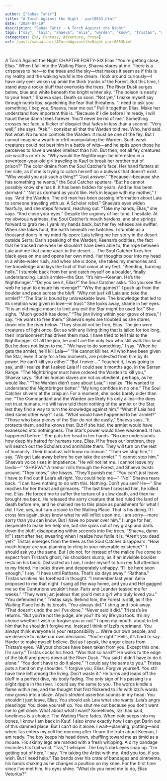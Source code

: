 ```yaml
---

author: ["Sabaa Tahir"]
title: "A Torch Against the Night - part0053.html"
date: "2024-07-19"
description: "Sabaa Tahir - A Torch Against the Night"
tags: ["say", "laia", "shaeva", "elia", "warden", "know", "tristas", "soul", "catcher", "eye", "star", "place", "tree", "make", "would", "hand", "back", "look", "bluff", "ask", "could", "want", "take", "head", "kill"]
categories: [YA, Fantasy, Adventure, Prose]
url: /posts/sabaatahir/ATorchAgainsttheNight-part0053html

---
```



A Torch Against the Night
CHAPTER FORTY-SIX
Elias
“You’re getting close, Elias.”
When I fall into the Waiting Place, Shaeva stares at me. There is a crispness to her—to the trees and the sky—that makes it seem as if this is my reality and the waking world is the dream.
I look around curiously—I have only ever woken up amid the thick trunks of the Forest. But this time, I stand atop a rocky bluff that overlooks the trees. The River Dusk surges below, blue and white beneath the bright winter sky.
“The poison is nearly to your heart,” Shaeva says.
Death so soon. “Not yet,” I make myself say through numb lips, squelching the fear that threatens. “I need to ask you something. I beg you, Shaeva, hear me out.” Pull it together, Elias. Make her understand how important this is. “Because if I die before I’m ready, I will haunt these damn trees forever. You’ll never be rid of me.”
Something crosses her face, a flicker of disquiet that fades in less than a second.
“Very well,” she says. “Ask.”
I consider all that the Warden told me. Who, he’d said. Not what.
No human controls the Warden. It must be one of the fey. But I cannot imagine a wraith or efrit manipulating the Warden. Such weak creatures could not best him in a battle of wits—and he spits upon those he perceives to have a weaker intellect than him.
But then, not all fey creatures are wraiths or efrits.
“Why would the Nightbringer be interested in a seventeen-year-old girl traveling to Kauf to break her brother out of prison?”
The color drains from the Soul Catcher’s face. Her hand flutters at her side, as if she is trying to catch herself on a bulwark that doesn’t exist.
“Why would you ask such a thing?”
“Just answer.”
“Because—because she has something he wants,” the Soul Catcher sputters. “But he cannot possibly know she has it. It has been hidden for years. And he has been dormant.”
“Not as dormant as you’d like. He’s in league with my mother,” I say. “And the Warden. The old man has been passing information about Laia to someone traveling with us. A Scholar rebel.”
Shaeva’s eyes widen fearfully, and she steps forward, reaching out.
“Take my hands, Elias,” she says. “And close your eyes.”
Despite the urgency of her tone, I hesitate. At my obvious wariness, the Soul Catcher’s mouth hardens, and she springs forward to grab me. I yank my hands back, but her fey reflexes are swifter.
When she takes hold, the earth beneath me twitches. I stumble as a thousand doors in my mind fly open: Laia telling me her story in the desert outside Serra; Darin speaking of the Warden; Keenan’s oddities, the fact that he tracked me when he shouldn’t have been able to; the rope between Laia and me that came apart in the desert …
The Soul Catcher fixes her black eyes on me and opens her own mind. Her thoughts pour into my head in a white-water rush, and when she is done, she takes my memories and her knowledge and lays the fruit of that union at my feet.
“Bleeding, burning hells.” I stumble back from her and catch myself on a boulder, finally understanding. Laia’s armlet—the Star. “It’s him—Keenan. He’s the Nightbringer.”
“Do you see it, Elias?” the Soul Catcher asks. “Do you see the web he spun to ensure his revenge?”
“Why the games?” I push up from the boulder and pace across the bluff. “Why not just kill Laia and take the armlet?”
“The Star is bound by unbreakable laws. The knowledge that led to its creation was given in love—in trust.” She looks away, shame in her eyes. “It is an old magic meant to limit any evil the Star might be used for.” She sighs. “Much good it has done.”
“The jinn living within your grove of trees,” I say. “He wants to free them.”
Shaeva’s eyes are troubled as she stares down into the river below. “They should not be free, Elias. The jinn were creatures of light once. But as with any living thing that is jailed for too long, their imprisonment has driven them mad. I have tried to tell this to the Nightbringer. Of all the jinn, he and I are the only two who still walk this land. But he does not listen to me.”
“We have to do something,” I say. “When he gets the armlet, he’ll kill Laia—”
“He cannot kill her. All who have been given the Star, even if only for a few moments, are protected from him by its power. He can’t kill you either.”
“But I never …” Touched it, I was going to say, until I realize that I asked Laia if I could see it months ago, in the Serran Range.
“The Nightbringer must have ordered the Warden to kill you,” Shaeva says. “But his human slaves are not as obedient, perhaps, as he would like.”
“The Warden didn’t care about Laia,” I realize. “He wanted to understand the Nightbringer better.”
“My king confides in no one.” The Soul Catcher shivers at the crisp air. For a moment, she looks barely older than me. “The Commandant and the Warden are likely his only allies—he does not trust humans. He will have told them nothing of the armlet or the Star, lest they find a way to turn the knowledge against him.”
“What if Laia had died some other way?” I ask. “What would have happened to her armlet?”
“Those who bear pieces of the Star do not die easily,” Shaeva says. “It protects them, and he knows that. But if she had, the armlet would have evanesced into nothingness. The Star’s power would have weakened. It has happened before.”
She puts her head in her hands. “No one understands how deep his hatred for humans runs, Elias. If he frees our brethren, they will search out the Scholars and annihilate them. They will turn on the rest of humanity. Their bloodlust will know no reason.”
“Then we stop him,” I say. “We get Laia away before he can take the armlet.”
“I cannot stop him.” Shaeva’s voice rises in impatience. “He will not let me. I cannot leave my lands—”
“SHAEVA.”
A tremor rolls through the Forest, and Shaeva twists around. “They know,” she hisses. “They’ll punish me.”
“You can’t just leave. I have to find out if Laia’s all right. You could help me—”
“No!” Shaeva rears back. “I can have nothing to do with this. Nothing. Don’t you see? He—” She reaches for her throat and grimaces. “The last time I crossed him, he killed me, Elias. He forced me to suffer the torture of a slow death, and then he brought me back. He released the sorry creature that had ruled the land of death before me, and he chained me to this place as punishment for what I did. I live, yes, but I am a slave to the Waiting Place. That is his doing. If I cross him again, skies know what he will inflict upon me. I am sorry—more sorry than you can know. But I have no power over him.”
I lunge for her, desperate to make her help me, but she spins out of my grasp and darts down the bluff, disappearing within seconds into the trees.
“Shaeva, damn it!” I start after her, swearing when I realize how futile it is.
“Aren’t you dead yet?” Tristas emerges from the trees as the Soul Catcher disappears. “How much longer are you planning to cling to your miserable existence?”
I should ask you the same. But I do not, for instead of the malice I’ve come to expect from Tristas’s ghost, his shoulders slump, as if an invisible boulder rests on his back. Distracted as I am, I order myself to turn my full attention to my friend. He looks drawn and desperately unhappy.
“I’ll be here soon enough,” I say. “I have until Rathana. That’s six days away.”
“Rathana.” Tristas wrinkles his forehead in thought. “I remember last year. Aelia proposed to me that night. I sang all the way home, and you and Hel gagged me so the Centurions wouldn’t hear. Faris and Leander teased me for weeks.”
“They were just jealous that you’d met a girl who truly loved you.”
“You defended me,” Tristas says. Behind him, the Forest is still, as if the Waiting Place holds its breath. “You always did.”
I shrug and look away. “That doesn’t undo the evil I’ve done.”
“Never said it did.” Tristas’s ire returns. “But you’re not the judge, are you? It’s my life you took. It’s my choice whether I wish to forgive you or not.”
I open my mouth, about to tell him that he shouldn’t forgive me. Instead I think of Izzi’s reprimand. You always think everyone is your responsibility … We’re our own people, and we deserve to make our own decisions.
“You’re right.” Hells, it’s hard to say. Harder to make myself believe. But as I speak, the anger clears from Tristas’s eyes. “All your choices have been taken from you. Except this one. I’m sorry.”
Tristas cocks his head. “Was that so hard?” He walks to the edge of the bluff and peers down at the River Dusk. “You said I didn’t have to do it alone.”
“You don’t have to do it alone.”
“I could say the same to you.” Tristas puts a hand on my shoulder. “I forgive you, Elias. Forgive yourself. You still have time left among the living. Don’t waste it.”
He turns and leaps off the bluff in a perfect dive, his body fading. The only sign of his passing is a slight ripple in the river.
I could say the same to you. The words kindle a flame within me, and the thought that first flickered to life with Izzi’s words now grows into a blaze.
Afya’s strident assertion sounds in my head: You shouldn’t just leave, Elias. You should ask Laia what she wants. Laia’s angry pleadings: You close yourself up. You shut me out because you don’t want me to get close. What about what I want?
Sometimes, Izzi had said, loneliness is a choice.
The Waiting Place fades. When cold seeps into my bones, I know I am back in Kauf.
I also know exactly how I can get Darin out of this damned place. But I can’t do it alone. I wait—planning, plotting—and when Tas enters my cell the morning after I learn the truth about Keenan, I am ready.
The boy keeps his head down, shuffling toward me as timid as a mouse. His skinny legs are marked with a fresh whipping. A dirty bandage encircles his frail wrist.
“Tas,” I whisper. The boy’s dark eyes snap up. “I’m getting out of here,” I say. “I’m taking the Artist with me. And you too, if you wish. But I need help.”
Tas bends over his crate of bandages and ointments, his hands shaking as he changes a poultice on my knee. For the first time since I’ve met him, his eyes shine.
“What do you need me to do, Elias Veturius?”
